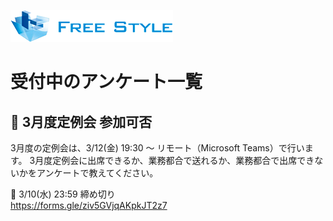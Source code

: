 ![](./logo.png)

# 受付中のアンケート一覧

## 🔶 3月度定例会 参加可否

3月度の定例会は、3/12(金) 19:30 ～ リモート（Microsoft Teams）で行います。
3月度定例会に出席できるか、業務都合で送れるか、業務都合で出席できないかをアンケートで教えてください。

📅 3/10(水) 23:59 締め切り  
https://forms.gle/ziv5GVjqAKpkJT2z7  
